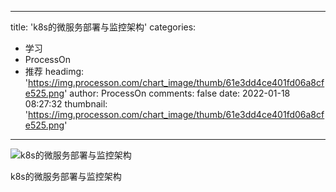 
---
title: 'k8s的微服务部署与监控架构'
categories: 
 - 学习
 - ProcessOn
 - 推荐
headimg: 'https://img.processon.com/chart_image/thumb/61e3dd4ce401fd06a8cfe525.png'
author: ProcessOn
comments: false
date: 2022-01-18 08:27:32
thumbnail: 'https://img.processon.com/chart_image/thumb/61e3dd4ce401fd06a8cfe525.png'
---

<div>   
<img class="thumb" alt="k8s的微服务部署与监控架构" src="https://img.processon.com/chart_image/thumb/61e3dd4ce401fd06a8cfe525.png" referrerpolicy="no-referrer">
<p>k8s的微服务部署与监控架构</p>  
</div>
            